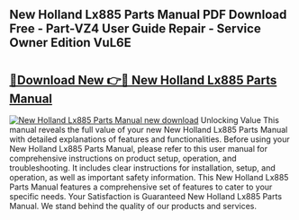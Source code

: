 ## New Holland Lx885 Parts Manual PDF Download Free - Part-VZ4 User Guide Repair - Service Owner Edition VuL6E

# <h2><a href="http://bc9708.oget.top/?id=New+Holland+Lx885+Parts+Manual">🔗Download New 👉🔴 New Holland Lx885 Parts Manual</a></h2>

[![New Holland Lx885 Parts Manual new download](https://i.imgur.com/5g1atiW.png)](http://bc9708.oget.top/?id=New+Holland+Lx885+Parts+Manual)
Unlocking Value This manual reveals the full value of your new New Holland Lx885 Parts Manual with detailed explanations of features and functionalities. Before using your New Holland Lx885 Parts Manual, please refer to this user manual for comprehensive instructions on product setup, operation, and troubleshooting. It includes clear instructions for installation, setup, and operation, as well as important safety information. This New Holland Lx885 Parts Manual features a comprehensive set of features to cater to your specific needs. Your Satisfaction is Guaranteed New Holland Lx885 Parts Manual. We stand behind the quality of our products and services.
